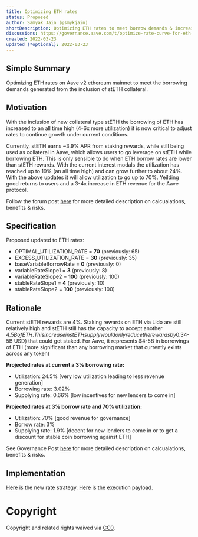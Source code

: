 ```yaml
---
title: Optimizing ETH rates
status: Proposed
author: Samyak Jain (@smykjain)
shortDescription: Optimizing ETH rates to meet borrow demands & increase ETH revenue generation
discussions: https://governance.aave.com/t/optimize-rate-curve-for-eth-improve-revenue-generation/7571
created: 2022-03-23
updated (*optional): 2022-03-23
---
```


## Simple Summary
Optimizing ETH rates on Aave v2 ethereum mainnet to meet the borrowing demands generated from the inclusion of stETH collateral.


## Motivation

With the inclusion of new collateral type stETH the borrowing of ETH has increased to an all time high (4-6x more utilization) it is now critical to adjust rates to continue growth under current conditions.

Currently, stETH earns ~3.9% APR from staking rewards, while still being used as collateral in Aave, which allows users to go leverage on stETH while borrowing ETH. This is only sensible to do when ETH borrow rates are lower than stETH rewards. With the current interest modals the utilization has reached up to 19% (an all time high) and can grow further to about 24%. With the above updates it will allow utilization to go up to 70%. Yeilding good returns to users and a 3-4x increase in ETH revenue for the Aave protocol.

Follow the forum post [here](https://governance.aave.com/t/optimize-rate-curve-for-eth-improve-revenue-generation/7571) for more detailed description on calcualations, benefits & risks.

## Specification

Proposed updated to ETH rates:

- OPTIMAL_UTILIZATION_RATE = **70** (previously: 65)
- EXCESS_UTILIZATION_RATE = **30** (previously: 35)
- baseVariableBorrowRate = **0** (previously: 0)
- variableRateSlope1 = **3** (previously: 8)
- variableRateSlope2 = **100** (previously: 100)
- stableRateSlope1 = **4** (previously: 10)
- stableRateSlope2 = **100** (previously: 100)


## Rationale
Current stETH rewards are 4%. Staking rewards on ETH via Lido are still relatively high and stETH still has the capacity to accept another $4.5B of ETH. This increase in stETH supply would only reduce the rewards by 0.3%, meaning there is at least 1.5M ETH (~$4-5B USD) that could get staked. For Aave, it represents $4-5B in borrowings of ETH (more significant than any borrowing market that currently exists across any token)

**Projected rates at current a 3% borrowing rate:**

- Utilization: 24.5% [very low utilization leading to less revenue generation]
- Borrowing rate: 3.02%
- Supplying rate: 0.66% [low incentives for new lenders to come in]

**Projected rates at 3% borrow rate and 70% utilization:**

- Utilization: 70% [good revenue for governance]
- Borrow rate: 3%
- Supplying rate: 1.9% [decent for new lenders to come in or to get a discount for stable coin borrowing against ETH]

See Governance Post [here](https://governance.aave.com/t/optimize-rate-curve-for-eth-improve-revenue-generation/7571) for more detailed description on calcualations, benefits & risks.

## Implementation

[Here](https://etherscan.io/address/0xEc368D82cb2ad9fc5EfAF823B115A622b52bcD5F#code) is the new rate strategy.
[Here](https://etherscan.io/address/0x49e4db0a4d63c73bae75747ee12ab63bbdda3207#code) is the execution payload.

# Copyright

Copyright and related rights waived via [CC0](https://creativecommons.org/publicdomain/zero/1.0/).
